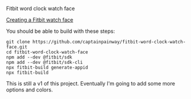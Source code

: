 Fitbit word clock watch face

[Creating a Fitbit watch face](https://maryknize.com/blog/creating-a-fitbit-watch-face)

You should be able to build with these steps:
```
git clone https://github.com/captainpainway/fitbit-word-clock-watch-face.git
cd fitbit-word-clock-watch-face
npm add --dev @fitbit/sdk
npm add --dev @fitbit/sdk-cli
npx fitbit-build generate-appid
npx fitbit-build
```

This is still a v1 of this project. Eventually I'm going to add some more options and colors.
